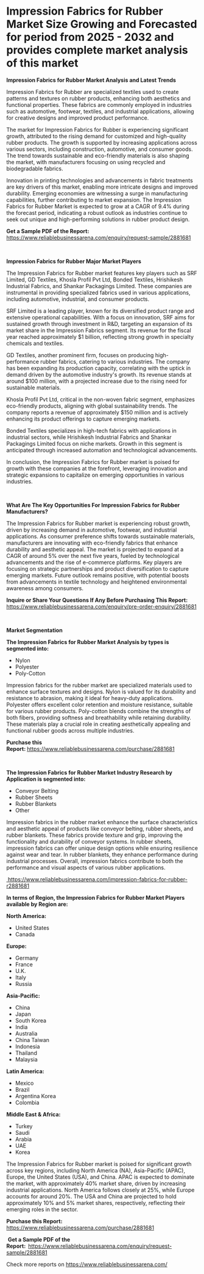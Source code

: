 <p><h1>Impression Fabrics for Rubber Market Size Growing and Forecasted for period from 2025 - 2032 and provides complete market analysis of this market</h1></p><p><strong>Impression Fabrics for Rubber Market Analysis and Latest Trends</strong></p>
<p><p>Impression Fabrics for Rubber are specialized textiles used to create patterns and textures on rubber products, enhancing both aesthetics and functional properties. These fabrics are commonly employed in industries such as automotive, footwear, textiles, and industrial applications, allowing for creative designs and improved product performance. </p><p>The market for Impression Fabrics for Rubber is experiencing significant growth, attributed to the rising demand for customized and high-quality rubber products. The growth is supported by increasing applications across various sectors, including construction, automotive, and consumer goods. The trend towards sustainable and eco-friendly materials is also shaping the market, with manufacturers focusing on using recycled and biodegradable fabrics.</p><p>Innovation in printing technologies and advancements in fabric treatments are key drivers of this market, enabling more intricate designs and improved durability. Emerging economies are witnessing a surge in manufacturing capabilities, further contributing to market expansion. The Impression Fabrics for Rubber Market is expected to grow at a CAGR of 9.4% during the forecast period, indicating a robust outlook as industries continue to seek out unique and high-performing solutions in rubber product design.</p></p>
<p><strong>Get a Sample PDF of the Report:&nbsp;</strong> <a href="https://www.reliablebusinessarena.com/enquiry/request-sample/2881681?utm_campaign=2137&utm_medium=2&utm_source=Github&utm_content=ia&utm_term=12032025&utm_id=impression-fabrics-for-rubber">https://www.reliablebusinessarena.com/enquiry/request-sample/2881681</a></p>
<p>&nbsp;</p>
<p><strong>Impression Fabrics for Rubber Major Market Players</strong></p>
<p><p>The Impression Fabrics for Rubber market features key players such as SRF Limited, GD Textiles, Khosla Profil Pvt Ltd, Bonded Textiles, Hrishikesh Industrial Fabrics, and Shankar Packagings Limited. These companies are instrumental in providing specialized fabrics used in various applications, including automotive, industrial, and consumer products.</p><p>SRF Limited is a leading player, known for its diversified product range and extensive operational capabilities. With a focus on innovation, SRF aims for sustained growth through investment in R&D, targeting an expansion of its market share in the Impression Fabrics segment. Its revenue for the fiscal year reached approximately $1 billion, reflecting strong growth in specialty chemicals and textiles.</p><p>GD Textiles, another prominent firm, focuses on producing high-performance rubber fabrics, catering to various industries. The company has been expanding its production capacity, correlating with the uptick in demand driven by the automotive industry's growth. Its revenue stands at around $100 million, with a projected increase due to the rising need for sustainable materials.</p><p>Khosla Profil Pvt Ltd, critical in the non-woven fabric segment, emphasizes eco-friendly products, aligning with global sustainability trends. The company reports a revenue of approximately $150 million and is actively enhancing its product offerings to capture emerging markets.</p><p>Bonded Textiles specializes in high-tech fabrics with applications in industrial sectors, while Hrishikesh Industrial Fabrics and Shankar Packagings Limited focus on niche markets. Growth in this segment is anticipated through increased automation and technological advancements.</p><p>In conclusion, the Impression Fabrics for Rubber market is poised for growth with these companies at the forefront, leveraging innovation and strategic expansions to capitalize on emerging opportunities in various industries.</p></p>
<p>&nbsp;</p>
<p><strong>What Are The Key Opportunities For Impression Fabrics for Rubber Manufacturers?</strong></p>
<p><p>The Impression Fabrics for Rubber market is experiencing robust growth, driven by increasing demand in automotive, footwear, and industrial applications. As consumer preference shifts towards sustainable materials, manufacturers are innovating with eco-friendly fabrics that enhance durability and aesthetic appeal. The market is projected to expand at a CAGR of around 5% over the next five years, fueled by technological advancements and the rise of e-commerce platforms. Key players are focusing on strategic partnerships and product diversification to capture emerging markets. Future outlook remains positive, with potential boosts from advancements in textile technology and heightened environmental awareness among consumers.</p></p>
<p><strong>Inquire or Share Your Questions If Any Before Purchasing This Report:</strong> <a href="https://www.reliablebusinessarena.com/enquiry/pre-order-enquiry/2881681?utm_campaign=2137&utm_medium=2&utm_source=Github&utm_content=ia&utm_term=12032025&utm_id=impression-fabrics-for-rubber">https://www.reliablebusinessarena.com/enquiry/pre-order-enquiry/2881681</a></p>
<p>&nbsp;</p>
<p><strong>Market Segmentation</strong></p>
<p><strong>The Impression Fabrics for Rubber Market Analysis by types is segmented into:</strong></p>
<p><ul><li>Nylon</li><li>Polyester</li><li>Poly-Cotton</li></ul></p>
<p><p>Impression fabrics for the rubber market are specialized materials used to enhance surface textures and designs. Nylon is valued for its durability and resistance to abrasion, making it ideal for heavy-duty applications. Polyester offers excellent color retention and moisture resistance, suitable for various rubber products. Poly-cotton blends combine the strengths of both fibers, providing softness and breathability while retaining durability. These materials play a crucial role in creating aesthetically appealing and functional rubber goods across multiple industries.</p></p>
<p><strong>Purchase this Report:&nbsp;</strong><a href="https://www.reliablebusinessarena.com/purchase/2881681?utm_campaign=2137&utm_medium=2&utm_source=Github&utm_content=ia&utm_term=12032025&utm_id=impression-fabrics-for-rubber">https://www.reliablebusinessarena.com/purchase/2881681</a></p>
<p>&nbsp;</p>
<p><strong>The Impression Fabrics for Rubber Market Industry Research by Application is segmented into:</strong></p>
<p><ul><li>Conveyor Belting</li><li>Rubber Sheets</li><li>Rubber Blankets</li><li>Other</li></ul></p>
<p><p>Impression fabrics in the rubber market enhance the surface characteristics and aesthetic appeal of products like conveyor belting, rubber sheets, and rubber blankets. These fabrics provide texture and grip, improving the functionality and durability of conveyor systems. In rubber sheets, impression fabrics can offer unique design options while ensuring resilience against wear and tear. In rubber blankets, they enhance performance during industrial processes. Overall, impression fabrics contribute to both the performance and visual aspects of various rubber applications.</p></p>
<p><a href="https://www.reliablebusinessarena.com/impression-fabrics-for-rubber-r2881681?utm_campaign=2137&utm_medium=2&utm_source=Github&utm_content=ia&utm_term=12032025&utm_id=impression-fabrics-for-rubber">&nbsp;https://www.reliablebusinessarena.com/impression-fabrics-for-rubber-r2881681</a></p>
<p><strong>In terms of Region, the Impression Fabrics for Rubber Market Players available by Region are:</strong></p>
<p>
    <p> <strong> North America: </strong>
        <ul>
            <li>United States</li>
            <li>Canada</li>
        </ul>
        </p> 
    <p> <strong> Europe: </strong>
        <ul>
            <li>Germany</li>
            <li>France</li>
            <li>U.K.</li>
            <li>Italy</li>
            <li>Russia</li>
        </ul>
        </p> 
    <p> <strong> Asia-Pacific: </strong>
        <ul>
            <li>China</li>
            <li>Japan</li>
            <li>South Korea</li>
            <li>India</li>
            <li>Australia</li>
            <li>China Taiwan</li>
            <li>Indonesia</li>
            <li>Thailand</li>
            <li>Malaysia</li>
        </ul>
        </p> 
    <p> <strong> Latin America: </strong>
        <ul>
            <li>Mexico</li>
            <li>Brazil</li>
            <li>Argentina Korea</li>
            <li>Colombia</li>
        </ul>
        </p> 
    <p> <strong> Middle East & Africa: </strong>
        <ul>
            <li>Turkey</li>
            <li>Saudi</li>
            <li>Arabia</li>
            <li>UAE</li>
            <li>Korea</li>
        </ul>
    </p>
    </p>
<p><p>The Impression Fabrics for Rubber market is poised for significant growth across key regions, including North America (NA), Asia-Pacific (APAC), Europe, the United States (USA), and China. APAC is expected to dominate the market, with approximately 40% market share, driven by increasing industrial applications. North America follows closely at 25%, while Europe accounts for around 20%. The USA and China are projected to hold approximately 10% and 5% market shares, respectively, reflecting their emerging roles in the sector.</p></p>
<p><strong>Purchase this Report: </strong><a href="https://www.reliablebusinessarena.com/purchase/2881681?utm_campaign=2137&utm_medium=2&utm_source=Github&utm_content=ia&utm_term=12032025&utm_id=impression-fabrics-for-rubber">https://www.reliablebusinessarena.com/purchase/2881681</a></p>
<p>&nbsp;<strong>Get a Sample PDF of the Report:&nbsp;&nbsp;</strong><a href="https://www.reliablebusinessarena.com/enquiry/request-sample/2881681?utm_campaign=2137&utm_medium=2&utm_source=Github&utm_content=ia&utm_term=12032025&utm_id=impression-fabrics-for-rubber">https://www.reliablebusinessarena.com/enquiry/request-sample/2881681</a></p>
<p><strong></strong></p>
<p>Check more reports on <a href="https://www.reliablebusinessarena.com/?utm_campaign=2137&utm_medium=2&utm_source=Github&utm_content=ia&utm_term=12032025&utm_id=impression-fabrics-for-rubber">https://www.reliablebusinessarena.com/</a></p>